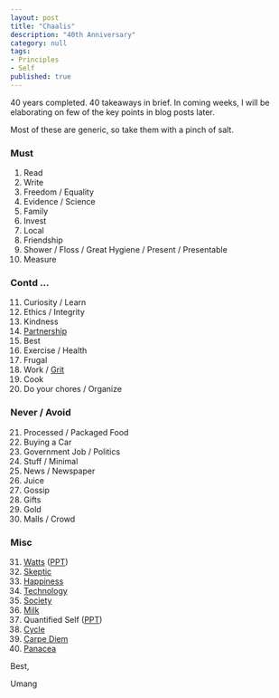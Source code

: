 ```yaml
---
layout: post
title: "Chaalis"
description: "40th Anniversary"
category: null
tags: 
- Principles
- Self
published: true 
---
```

 
40 years completed. 40 takeaways in brief. In coming weeks, I will be elaborating on few of the key points in blog posts later.

Most of these are generic, so take them with a pinch of salt.

### Must
1. Read
2. Write
3. Freedom / Equality
4. Evidence / Science
5. Family
6. Invest
7. Local
8. Friendship
9. Shower / Floss / Great Hygiene / Present / Presentable
10. Measure

### Contd …
11. Curiosity / Learn
12. Ethics / Integrity
13. Kindness
14. [Partnership](https://umangsaini.mom/2021/09/marriage/)
15. Best
16. Exercise / Health
17. Frugal
18. Work / [Grit](https://umangsaini.mom/2013/05/grit/)
19. Cook
20. Do your chores / Organize

### Never / Avoid
21. Processed / Packaged Food
22. Buying a Car
23. Government Job / Politics
24. Stuff / Minimal
25. News / Newspaper
26. Juice
27. Gossip
28. Gifts
29. Gold
30. Malls / Crowd

### Misc
31. [Watts](https://umangsaini.mom/2009/03/watts/) ([PPT](https://docs.google.com/presentation/d/1TA9G0ox5JuqQ0gwYq42jTZKmRF58zUzrwx2JYBD-iT8/edit?usp=sharing))
32. [Skeptic](https://umangsaini.mom/2011/08/skeptic/)
33. [Happiness](https://umangsaini.mom/2006/11/fail/)
34. [Technology](https://umangsaini.mom/2007/04/infinite/)
35. [Society](https://umangsaini.mom/2008/08/implode/)
36. [Milk](https://umangsaini.mom/2013/06/milk/)
37. Quantified Self ([PPT](https://docs.google.com/presentation/d/141iYPApE8eH3xD9cVHaN562VOYxx83CcbwsYWDyFw_E/edit?usp=sharing))
39. [Cycle](https://umangsaini.mom/2016/08/10000/)
40. [Carpe Diem](https://umangsaini.mom/2006/09/carpe-diem/)
41. [Panacea](https://umangsaini.mom/2009/04/panacea/)

Best,

Umang

